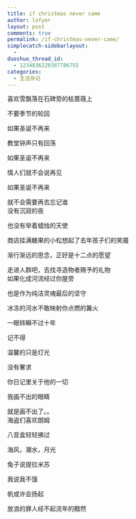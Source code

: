 ```yaml
---
title: if christmas never came
author: lofyer
layout: post
comments: true
permalink: /if-christmas-never-came/
simplecatch-sidebarlayout:
  - 
duoshuo_thread_id:
  - 1234836220387786755
categories:
  - 生活杂记
---
```

喜欢雪飘落在石碑旁的枯蔷薇上­

不要季节的轮回­

如果圣诞不再来­

教堂钟声只有回荡­

如果圣诞不再来­

情人们就不会说再见­

如果圣诞不再来­

就不会需要再去忘记谁­  
没有沉寂的夜­

也没有举着蜡烛的天使­

商店挂满糖果的小松想起了去年孩子们的笑魇­

渐行渐远的思念，正好是十二点的愿望­

走进人群吧，去找寻造物者赐予的礼物­  
如果化成河流经过你屋旁­

也是作为纯洁灵魂最后的坚守­

冰冻的河水不敢映射你点燃的篝火­

一眼转瞬不过十年­

记不得­

温馨的只是灯光­

没有奢求­

你日记里关于他的一切­

我画不出的眼睛­

就是画不出了。。­  
海盗们喜欢朗姆­

八音盒轻轻拂过­

海风，潮水，月光­

兔子说提拉米苏­

我说我不饿­

帆或许会扬起­

放浪的罪人经不起流年的黯然­